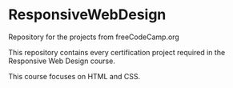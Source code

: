 # ResponsiveWebDesign
Repository for the projects from freeCodeCamp.org

This repository contains every certification project required in the Responsive Web Design course.

This course focuses on HTML and CSS.
